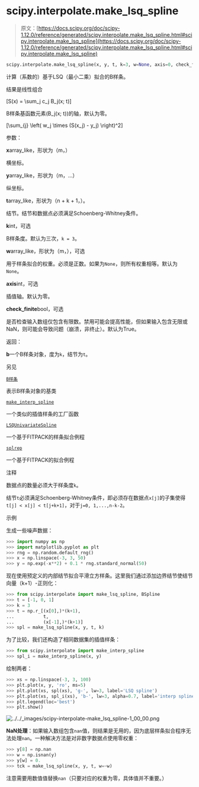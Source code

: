 # scipy.interpolate.make_lsq_spline

> 原文：[https://docs.scipy.org/doc/scipy-1.12.0/reference/generated/scipy.interpolate.make_lsq_spline.html#scipy.interpolate.make_lsq_spline](https://docs.scipy.org/doc/scipy-1.12.0/reference/generated/scipy.interpolate.make_lsq_spline.html#scipy.interpolate.make_lsq_spline)

```py
scipy.interpolate.make_lsq_spline(x, y, t, k=3, w=None, axis=0, check_finite=True)
```

计算（系数的）基于LSQ（最小二乘）拟合的B样条。

结果是线性组合

\[S(x) = \sum_j c_j B_j(x; t)\]

B样条基函数元素\(B_j(x; t)\)的轴，默认为零。

\[\sum_{j} \left( w_j \times (S(x_j) - y_j) \right)^2\]

参数：

**x**array_like，形状为（m，）

横坐标。

**y**array_like，形状为（m，…）

纵坐标。

**t**array_like，形状为（n + k + 1，）。

结节。结节和数据点必须满足Schoenberg-Whitney条件。

**k**int，可选

B样条度。默认为三次，`k = 3`。

**w**array_like，形状为（m，），可选

用于样条拟合的权重。必须是正数。如果为`None`，则所有权重相等。默认为`None`。

**axis**int，可选

插值轴。默认为零。

**check_finite**bool，可选

是否检查输入数组仅包含有限数。禁用可能会提高性能，但如果输入包含无限或NaN，则可能会导致问题（崩溃，非终止）。默认为True。

返回：

**b**一个B样条对象，度为`k`，结节为`t`。

另见

[`B样条`](https://docs.scipy.org/doc/scipy-1.12.0/reference/generated/scipy.interpolate.BSpline.html#scipy.interpolate.BSpline "scipy.interpolate.BSpline")

表示B样条对象的基类

[`make_interp_spline`](https://docs.scipy.org/doc/scipy-1.12.0/reference/generated/scipy.interpolate.make_interp_spline.html#scipy.interpolate.make_interp_spline "scipy.interpolate.make_interp_spline")

一个类似的插值样条的工厂函数

[`LSQUnivariateSpline`](https://docs.scipy.org/doc/scipy-1.12.0/reference/generated/scipy.interpolate.LSQUnivariateSpline.html#scipy.interpolate.LSQUnivariateSpline "scipy.interpolate.LSQUnivariateSpline")

一个基于FITPACK的样条拟合例程

[`splrep`](https://docs.scipy.org/doc/scipy-1.12.0/reference/generated/scipy.interpolate.splrep.html#scipy.interpolate.splrep "scipy.interpolate.splrep")

一个基于FITPACK的拟合例程

注释

数据点的数量必须大于样条度`k`。

结节`t`必须满足Schoenberg-Whitney条件，即必须存在数据点`x[j]`的子集使得`t[j] < x[j] < t[j+k+1]`，对于`j=0, 1,...,n-k-2`。

示例

生成一些噪声数据：

```py
>>> import numpy as np
>>> import matplotlib.pyplot as plt
>>> rng = np.random.default_rng()
>>> x = np.linspace(-3, 3, 50)
>>> y = np.exp(-x**2) + 0.1 * rng.standard_normal(50) 
```

现在使用预定义的内部结节拟合平滑立方样条。这里我们通过添加边界结节使结节向量（k+1）-正则化：

```py
>>> from scipy.interpolate import make_lsq_spline, BSpline
>>> t = [-1, 0, 1]
>>> k = 3
>>> t = np.r_[(x[0],)*(k+1),
...           t,
...           (x[-1],)*(k+1)]
>>> spl = make_lsq_spline(x, y, t, k) 
```

为了比较，我们还构造了相同数据集的插值样条：

```py
>>> from scipy.interpolate import make_interp_spline
>>> spl_i = make_interp_spline(x, y) 
```

绘制两者：

```py
>>> xs = np.linspace(-3, 3, 100)
>>> plt.plot(x, y, 'ro', ms=5)
>>> plt.plot(xs, spl(xs), 'g-', lw=3, label='LSQ spline')
>>> plt.plot(xs, spl_i(xs), 'b-', lw=3, alpha=0.7, label='interp spline')
>>> plt.legend(loc='best')
>>> plt.show() 
```

![../../_images/scipy-interpolate-make_lsq_spline-1_00_00.png](../Images/a77acd7331b5bc5d7d13726665ff38ef.png)

**NaN处理**：如果输入数组包含`nan`值，则结果是无用的，因为底层样条拟合程序无法处理`nan`。一种解决方法是对非数字数据点使用零权重：

```py
>>> y[8] = np.nan
>>> w = np.isnan(y)
>>> y[w] = 0.
>>> tck = make_lsq_spline(x, y, t, w=~w) 
```

注意需要用数值值替换`nan`（只要对应的权重为零，具体值并不重要。）
